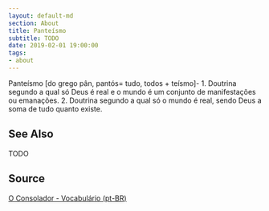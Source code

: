```yaml
---
layout: default-md
section: About
title: Panteísmo
subtitle: TODO
date: 2019-02-01 19:00:00
tags:
- about
---
```


Panteísmo [do grego pân, pantós= tudo, todos + teísmo]- 1. Doutrina segundo a qual só Deus é real e o mundo é um conjunto de manifestações ou emanações. 2. Doutrina segundo a qual só o mundo é real, sendo Deus a soma de tudo quanto existe.

## See Also
TODO

## Source
[O Consolador - Vocabulário (pt-BR)](http://www.oconsolador.com.br/linkfixo/vocabulario/principal.html)
